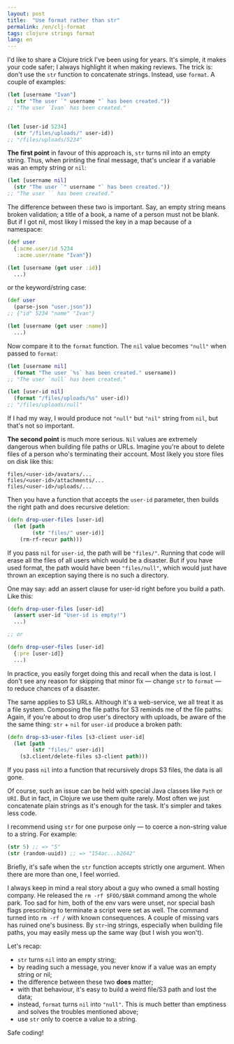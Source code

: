 ```yaml
---
layout: post
title:  "Use format rather than str"
permalink: /en/clj-format
tags: clojure strings format
lang: en
---
```


I'd like to share a Clojure trick I've been using for years. It's simple, it makes your code safer; I always highlight it when making reviews. The trick is: don't use the `str` function to concatenate strings. Instead, use `format`. A couple of examples:

~~~clojure
(let [username "Ivan"]
  (str "The user `" username "` has been created."))
;; "The user `Ivan` has been created."


(let [user-id 5234]
  (str "/files/uploads/" user-id))
;; "/files/uploads/5234"
~~~

**The first point** in favour of this approach is, `str` turns nil into an empty string. Thus, when printing the final message, that's unclear if a variable was an empty string or `nil`:

~~~clojure
(let [username nil]
  (str "The user `" username "` has been created."))
;; "The user `` has been created."
~~~

The difference between these two is important. Say, an empty string means broken validation; a title of a book, a name of a person must not be blank. But if I got nil, most likey I missed the key in a map because of a namespace:

~~~clojure
(def user
  {:acme.user/id 5234
   :acme.user/name "Ivan"})

(let [username (get user :id)]
  ...)
~~~

or the keyword/string case:

~~~clojure
(def user
  (parse-json "user.json"))
;; {"id" 5234 "name" "Ivan"}

(let [username (get user :name)]
  ...)
~~~

Now compare it to the `format` function. The `nil` value becomes `"null"` when passed to `format`:

~~~clojure
(let [username nil]
  (format "The user `%s` has been created." username))
;; "The user `null` has been created."

(let [user-id nil]
  (format "/files/uploads/%s" user-id))
;; "/files/uploads/null"
~~~

If I had my way, I would produce not `"null"` but `"nil"` string from `nil`, but that's not so important.

**The second point** is much more serious. `Nil` values are extremely dangerous when building file paths or URLs. Imagine you're about to delete files of a person who's terminating their account. Most likely you store files on disk like this:

~~~
files/<user-id>/avatars/...
files/<user-id>/attachments/...
files/<user-id>/uploads/...
~~~

Then you have a function that accepts the `user-id` parameter, then builds the right path and does recursive deletion:

~~~clojure
(defn drop-user-files [user-id]
  (let [path
        (str "files/" user-id)]
    (rm-rf-recur path)))
~~~

If you pass `nil` for `user-id`, the path will be `"files/"`. Running that code will erase all the files of all users which would be a disaster. But if you have used format, the path would have been `"files/null"`, which would just have thrown an exception saying there is no such a directory.

One may say: add an assert clause for user-id right before you build a path. Like this:

~~~clojure
(defn drop-user-files [user-id]
  (assert user-id "User-id is empty!")
  ...)

;; or

(defn drop-user-files [user-id]
  {:pre [user-id]}
  ...)
~~~

In practice, you easily forget doing this and recall when the data is lost. I don't see any reason for skipping that minor fix — change `str` to `format` — to reduce chances of a disaster.

The same applies to S3 URLs. Although it's a web-service, we all treat it as a file system. Composing the file paths for S3 reminds me of the file paths. Again, if you're about to drop user's directory with uploads, be aware of the the same thing: `str` + `nil` for `user-id` produce a broken path:

~~~clojure
(defn drop-s3-user-files [s3-client user-id]
  (let [path
        (str "files/" user-id)]
    (s3.client/delete-files s3-client path)))
~~~

If you pass `nil` into a function that recursively drops S3 files, the data is all gone.

Of course, such an issue can be held with special Java classes like `Path` or `URI`. But in fact, in Clojure we use them quite rarely. Most often we just concatenate plain strings as it's enough for the task. It's simpler and takes less code.

I recommend using `str` for one purpose only — to coerce a non-string value to a string. For example:

~~~clojure
(str 5) ;; => "5"
(str (random-uuid)) ;; => "154ac...b2642"
~~~

Briefly, it's safe when the `str` function accepts strictly one argument. When there are more than one, I feel worried.

I always keep in mind a real story about a guy who owned a small hosting company. He released the `rm -rf $FOO/$BAR` command among the whole park. Too sad for him, both of the env vars were unset, nor special bash flags prescribing to terminate a script were set as well. The command turned into `rm -rf /` with known consequences. A couple of missing vars has ruined one's business. By `str`-ing strings, especially when building file paths, you may easily mess up the same way (but I wish you won't).

Let's recap:

- `str` turns `nil` into an empty string;
- by reading such a message, you never know if a value was an empty string or nil;
- the difference between these two **does** matter;
- with that behaviour, it's easy to build a weird file/S3 path and lost the data;
- instead, `format` turns `nil` into `"null"`. This is much better than emptiness and solves the troubles mentioned above;
- use `str` only to coerce a value to a string.

Safe coding!
